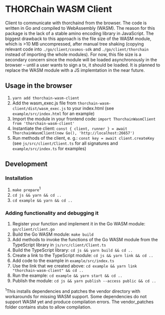 # THORChain WASM Client

Client to communicate with thorchaind from the browser. The code is written in Go and compiled to WebAssembly (WASM).
The reason for this package is the lack of a stable amino encoding library in JavaScript. The biggest drawback to this
approach is the file size of the WASM module, which is >10 MB uncompressed, after manual tree shaking (copying relevant
code into `./go/client/cosmos-sdk` and `./go/client/thorchain` instead of importing the whole modules). For now, this
file size is a secondary concern since the module will be loaded asynchronously in the browser – until a user wants to sign a tx, it should be loaded. It is planned to replace the WASM module with a JS implemtation in the near future.

## Usage in the browser

1. `yarn add thorchain-wasm-client`
2. Add the wasm_exec.js file from `thorchain-wasm-client/dist/wasm_exec.js` to your index.html (see
    `example/src/index.html` for an example)
3. Import the module in your frontend code: `import ThorchainWasmClient from 'thorchain-wasm-client'`
4. Instantiate the client: `const { client, runner } = await ThorchainWasmClient(new Go(), 'http://localhost:26657')`
5. Run methods of the client, e. g.: `const key = await client.createKey` (see `js/src/client/Client.ts` for all
    signatures and `example/src/index.ts` for examples)

## Development

### Installation

1. `make prepare`<sup>1</sup>
2. `cd js && yarn && cd ..`
3. `cd example && yarn && cd ..`

### Adding functionality and debugging it

1. Register your function and implement it in the Go WASM module: `go/client/client.go`
2. Build the Go WASM module: `make build`
3. Add methods to invoke the functions of the Go WASM module from the TypeScript library in `js/src/client/Client.ts`
4. Build the TypeScript library: `cd js && yarn build && cd ..`
5. Create a link to the TypeScript module: `cd js && yarn link && cd ..`
6. Add code to the example in `example/src/index.ts`
7. Use the link that we created above: `cd example && yarn link "thorchain-wasm-client" && cd ..`
8. Run the example: `cd example && yarn start && cd ..`
9. Publish the module: `cd js && yarn publish --access public && cd ..`

<sup>1</sup>This installs dependencies and patches the vendor directory with workarounds for missing WASM support.
Some dependencies do not support WASM yet and produce compilation errors. The vendor_patches folder contains stubs
to allow compilation.
